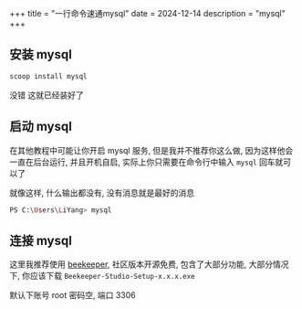 +++
title = "一行命令速通mysql"
date = 2024-12-14
description = "mysql"
+++

## 安装 mysql
```bash
scoop install mysql
```

没错 这就已经装好了

## 启动 mysql

在其他教程中可能让你开启 mysql 服务, 但是我并不推荐你这么做, 因为这样他会一直在后台运行, 并且开机自启, 实际上你只需要在命令行中输入 `mysql` 回车就可以了

就像这样, 什么输出都没有, 没有消息就是最好的消息

```bash
PS C:\Users\LiYang> mysql

```

## 连接 mysql

这里我推荐使用 [beekeeper](https://github.com/beekeeper-studio/beekeeper-studio/releases), 社区版本开源免费, 包含了大部分功能, 大部分情况下, 你应该下载 `Beekeeper-Studio-Setup-x.x.x.exe
`

默认下账号 root 密码空, 端口 3306